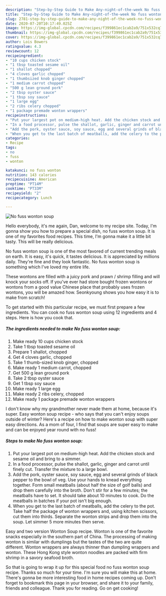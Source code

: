 ```yaml
---
description: "Step-by-Step Guide to Make Any-night-of-the-week No fuss wonton soup"
title: "Step-by-Step Guide to Make Any-night-of-the-week No fuss wonton soup"
slug: 2781-step-by-step-guide-to-make-any-night-of-the-week-no-fuss-wonton-soup
date: 2020-07-20T10:17:49.025Z
image: https://img-global.cpcdn.com/recipes/f399861ec1cab2a9/751x532cq70/no-fuss-wonton-soup-recipe-main-photo.jpg
thumbnail: https://img-global.cpcdn.com/recipes/f399861ec1cab2a9/751x532cq70/no-fuss-wonton-soup-recipe-main-photo.jpg
cover: https://img-global.cpcdn.com/recipes/f399861ec1cab2a9/751x532cq70/no-fuss-wonton-soup-recipe-main-photo.jpg
author: Lois Bowers
ratingvalue: 4.3
reviewcount: 12
recipeingredient:
- "10 cups chicken stock"
- "1 tbsp toasted sesame oil"
- "1 shallot chopped"
- "4 cloves garlic chopped"
- "1 thumbsized knob ginger chopped"
- "1 medium carrot chopped"
- "500 g lean ground pork"
- "2 tbsp oyster sauce"
- "1 tbsp soy sauce"
- "1 large egg"
- "2 ribs celery chopped"
- "1 package premade wonton wrappers"
recipeinstructions:
- "Put your largest pot on medium-high heat. Add the chicken stock and sesame oil and bring to a simmer."
- "In a food processor, pulse the shallot, garlic, ginger and carrot until finely cut. Transfer the mixture to a large bowl."
- "Add the pork, oyster sauce, soy sauce, egg and several grinds of black pepper to the bowl of veg. Use your hands to knead everything together. Form small meatballs (about half the size of golf balls) and drop them carefully into the broth. Don&#39;t stir for a few minutes; the meatballs have to set. It should take about 10 minutes to cook. Do the meatballs in batches if your pot isn&#39;t big enough."
- "When you get to the last batch of meatballs, add the celery to the pot. Take half the package of wonton wrappers and, using kitchen scissors, cut them into thirds. Separate the wonton strips and drop them into the soup. Let simmer 5 more minutes then serve."
categories:
- Recipe
tags:
- no
- fuss
- wonton

katakunci: no fuss wonton 
nutrition: 143 calories
recipecuisine: American
preptime: "PT14M"
cooktime: "PT33M"
recipeyield: "2"
recipecategory: Lunch

---
```



![No fuss wonton soup](https://img-global.cpcdn.com/recipes/f399861ec1cab2a9/751x532cq70/no-fuss-wonton-soup-recipe-main-photo.jpg)

Hello everybody, it's me again, Dan, welcome to my recipe site. Today, I'm gonna show you how to prepare a special dish, no fuss wonton soup. It is one of my favorites food recipes. This time, I'm gonna make it a little bit tasty. This will be really delicious.

No fuss wonton soup is one of the most favored of current trending meals on earth. It is easy, it's quick, it tastes delicious. It is appreciated by millions daily. They're fine and they look fantastic. No fuss wonton soup is something which I've loved my entire life.

These wontons are filled with a juicy pork and prawn / shrimp filling and will knock your socks off. If you&#39;ve ever had store bought frozen wontons or wontons from a good value Chinese place that probably uses frozen wontons, you will be amazed how. Seonkyoung shows you how easy it is to make from scratch!


To get started with this particular recipe, we must first prepare a few ingredients. You can cook no fuss wonton soup using 12 ingredients and 4 steps. Here is how you cook that.

<!--inarticleads1-->

##### The ingredients needed to make No fuss wonton soup:

1. Make ready 10 cups chicken stock
1. Take 1 tbsp toasted sesame oil
1. Prepare 1 shallot, chopped
1. Get 4 cloves garlic, chopped
1. Take 1 thumb-sized knob ginger, chopped
1. Make ready 1 medium carrot, chopped
1. Get 500 g lean ground pork
1. Take 2 tbsp oyster sauce
1. Get 1 tbsp soy sauce
1. Make ready 1 large egg
1. Make ready 2 ribs celery, chopped
1. Make ready 1 package premade wonton wrappers


I don&#39;t know why my grandmother never made them at home, because it&#39;s super. Easy wonton soup recipe - who says that you can&#39;t enjoy soups outside of winter? Here&#39;s a recipe on how to make wonton soup with super easy directions. As a mom of four, I find that soups are super easy to make and can be enjoyed year round with no fuss! 

<!--inarticleads2-->

##### Steps to make No fuss wonton soup:

1. Put your largest pot on medium-high heat. Add the chicken stock and sesame oil and bring to a simmer.
1. In a food processor, pulse the shallot, garlic, ginger and carrot until finely cut. Transfer the mixture to a large bowl.
1. Add the pork, oyster sauce, soy sauce, egg and several grinds of black pepper to the bowl of veg. Use your hands to knead everything together. Form small meatballs (about half the size of golf balls) and drop them carefully into the broth. Don&#39;t stir for a few minutes; the meatballs have to set. It should take about 10 minutes to cook. Do the meatballs in batches if your pot isn&#39;t big enough.
1. When you get to the last batch of meatballs, add the celery to the pot. Take half the package of wonton wrappers and, using kitchen scissors, cut them into thirds. Separate the wonton strips and drop them into the soup. Let simmer 5 more minutes then serve.


Easy and two version Wonton Soup recipe. Wonton is one of the favorite snacks especially in the southern part of China. The processing of making wonton is similar with dumplings but the tastes of the two are quite different. Wonton wrappers are always thinner than dumpling wrappers and wonton. These Hong Kong style wonton noodles are packed with firm shrimp in a savory seafood broth. 

So that is going to wrap it up for this special food no fuss wonton soup recipe. Thanks so much for your time. I'm sure you will make this at home. There's gonna be more interesting food in home recipes coming up. Don't forget to bookmark this page in your browser, and share it to your family, friends and colleague. Thank you for reading. Go on get cooking!
